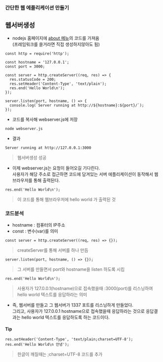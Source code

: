 ### 간단한 웹 에플리케이션 만들기

## 웹서버생성
- nodejs 홈페이지에 [about 메뉴](https://nodejs.org/ko/about/)의 코드를 가져옴<br/>(프레임워크를 쓸거라면 직접 생성하지않아도 됨)
```
const http = require('http');

const hostname = '127.0.0.1';
const port = 3000;

const server = http.createServer((req, res) => {
  res.statusCode = 200;
  res.setHeader('Content-Type', 'text/plain');
  res.end('Hello World\n');
});

server.listen(port, hostname, () => {
  console.log(`Server running at http://${hostname}:${port}/`);
});
```
- 코드를 복사해 webserver.js에 저장
```
node webserver.js
```
- 결과
```
Server running at http://127.0.0.1:3000
```
> 웹서버생성 성공

- 이제 webserver.js는 요청이 들어오길 기다린다.<br/>사용자가 해당 주소로 접근하면 코드에 담겨있는 서버 에플리케이션이 동작해서 웹브라우저를 통해 출력된다.
```
res.end('Hello World\n');
```
> 이 코드를 통해 웹브라우저에 hello world 가 출력된 것


### 코드분석
- hostname : 컴퓨터의 IP주소
- const : 변수(var)를 의미
```
const server = http.createServer((req, res) => {});
```
> createServer를 통해 서버를 하나 만듬
```
server.listen(port, hostname, () => {});
```
> 그 서버를 만들면서 port와 hostname을 listen 하도록 시킴
```
res.end('Hello World\n');
```
> 사용자가 127.0.0.1(hostname)으로 접속했을때 \:3000(port)를 리스닝하여 hello world 텍스트를 응답하라는 의미

- 즉, 웹서버를 만들고 그 웹서버가 1337 포트를 리스닝하게 만들었다.<br/>그리고, 사용자가 127.0.0.1 hostname으로 접속했을때 응답하라는 것으로
응답결과는 hello world 텍스트를 응답하도록 하는 코드이다.


#### Tip
```
res.setHeader('Content-Type', 'text/plain;charset=UTF-8');
res.end('Hello World\n 안녕');
```
> 한글이 깨질때는 ;charset=UTF-8 코드를 추가
